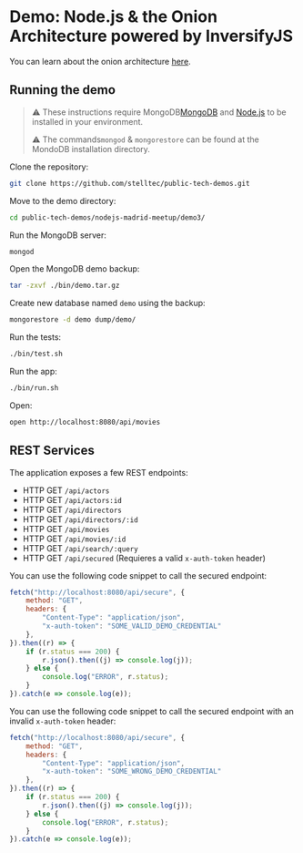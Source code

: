 # Demo: Node.js & the Onion Architecture powered by InversifyJS

You can learn about the onion architecture [here](https://dzone.com/articles/onion-architecture-is-interesting).

## Running the demo

> :warning: These instructions require MongoDB[MongoDB](https://docs.mongodb.com/manual/installation/) and [Node.js](https://nodejs.org/en/download/) to be installed in your environment.
>
> :warning: The commands`mongod` & `mongorestore` can be found at the MondoDB installation directory.

Clone the repository:

```sh
git clone https://github.com/stelltec/public-tech-demos.git
```

Move to the demo directory:

```sh
cd public-tech-demos/nodejs-madrid-meetup/demo3/
```

Run the MongoDB server:

```sh
mongod
```

Open the MongoDB demo backup:

```sh
tar -zxvf ./bin/demo.tar.gz
```

Create new database named `demo` using the backup:

```sh
mongorestore -d demo dump/demo/
```

Run the tests:

```sh
./bin/test.sh
```

Run the app:

```sh
./bin/run.sh
```

Open:

```sh
open http://localhost:8080/api/movies
```

## REST Services

The application exposes a few REST endpoints:

- HTTP GET `/api/actors`
- HTTP GET `/api/actors:id`
- HTTP GET `/api/directors`
- HTTP GET `/api/directors/:id`
- HTTP GET `/api/movies`
- HTTP GET `/api/movies/:id`
- HTTP GET `/api/search/:query`
- HTTP GET `/api/secured` (Requieres a valid `x-auth-token` header)

You can use the following code snippet to call the secured endpoint:

```js
fetch("http://localhost:8080/api/secure", {
    method: "GET",
    headers: {
        "Content-Type": "application/json",
        "x-auth-token": "SOME_VALID_DEMO_CREDENTIAL"
    },
}).then((r) => {
    if (r.status === 200) {
        r.json().then((j) => console.log(j));
    } else {
        console.log("ERROR", r.status);
    }
}).catch(e => console.log(e));
```

You can use the following code snippet to call the secured endpoint with an invalid `x-auth-token` header:

```js
fetch("http://localhost:8080/api/secure", {
    method: "GET",
    headers: {
        "Content-Type": "application/json",
        "x-auth-token": "SOME_WRONG_DEMO_CREDENTIAL"
    },
}).then((r) => {
    if (r.status === 200) {
        r.json().then((j) => console.log(j));
    } else {
        console.log("ERROR", r.status);
    }
}).catch(e => console.log(e));
```
